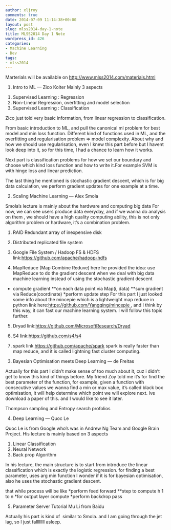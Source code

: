```yaml
---
author: xljroy
comments: true
date: 2014-07-09 11:14:38+00:00
layout: post
slug: mlss2014-day-1-note
title: MLSS2014 Day 1 Note
wordpress_id: 426
categories:
- Machine Learning
- Dev
tags:
- mlss2014
---
```


Marterials will be available on http://www.mlss2014.com/materials.html

1. Intro to ML — Zico Kolter
Mainly 3 aspects
1) Supervised Learning : Regression
2) Non-Linear Regression, overfitting and model selection
3) Supervised Learning : Classification

Zico just told very basic information, from linear regression to classification.

From basic introduction to ML, and pull the canonical ml problem for best model and min loss function. Different kind of functions used in ML, and the overfitting and regularisation problem => model complexity. About why and how we should use regularisation, even I knew this part before but I havent look deep into it, so for this time, I had a chance to learn how it works.

Next part is classification problems for how we set our boundary and choose which kind loss function and how to write it.For example SVM is with hinge loss and linear prediction.

The last thing he mentioned is stochastic gradient descent, which is for big data calculation, we perform gradient updates for one example at a time.


2. Scaling Machine Learning — Alex Smola

Smola’s lecture is mainly about the hardware and computing big data
For now, we can see users produce data everyday, and if we wanna do analysis on them , we should have a high quality computing ability, this is not only algorithm problem or hardware, it’s a combination problem.

1) RAID Redundant array of inexpensive disk

2) Distributed replicated file system

3) Google File System / Hadoop FS & HDFS link:https://github.com/apache/hadoop-hdfs

4) MapReduce (Map Combine Reduve)
here he provided the idea: use MapReduce to do the gradient descent when we deal with big data machine learning instead of using the stochastic gradient descent
* compute gradient
**on each data point via Map(i, data)
**sum gradient via Reduce(coordinate)
*perform update step
For this part I just looked some info about the mincepie which is a lightweight map reduce in python link here:https://github.com/Yangqing/mincepie , and I think by this way, it can fast our machine learning system. I will follow this topic further.

5) Dryad link:https://github.com/MicrosoftResearch/Dryad
6) S4 link:https://github.com/s4/s4

7) spark link https://github.com/apache/spark
spark is really faster than map reduce, and it is called lightning fast cluster computing.

3. Bayesian Optimisation meets Deep Learning — de Freitas

Actually for this part I didn’t make sense of too much about it, cuz i didn’t get to know this kind of things before. My friend Zoy told me it’s for find the best parameter of the function, for example, given a function with consecutive values we wanna find a min or max value, it’s called black box optimisation, it will help determine which point we will explore next. Ive download a paper of this. and I would like to see it later.

Thompson sampling and Entropy search profolios

4. Deep Learning — Quoc Le

Quoc Le is from Google who’s was in Andrew Ng Team and Google Brain Project.
His lecture is mainly based on 3 aspects
1) Linear Classification
2) Neural Network
3) Back prop Algorithm

In his lecture, the main structure is to start from introduce the linear classification which is exactly the logistic regression.
for finding a best parameter, uses arg min function I wonder if it is for bayesian optimisation, also he uses the stochastic gradient descent.

that while process will be like
*perform feed forward
**step to compute h 1 to n
*for output layer compute
*perform backdrop pass

5. Parameter Server Tutorial
Mu Li from Baidu

Actually his part is kind of  similar to Smola.
and I am going through the jet lag, so I just fallllllll asleep.
